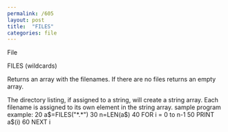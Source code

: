 ```yaml
---
permalink: /605
layout: post
title:  "FILES"
categories: file
---
```

File

FILES (wildcards)

Returns an array with the filenames. If there are no files returns an empty array.

The directory listing, if assigned to a string, will create a string array. Each filename is assigned to its own element in the string array.
sample program example:
20 a$=FILES("*.*")
30 n=LEN(a$)
40 FOR i = 0 to n-1
50 PRINT a$(i)
60 NEXT i

